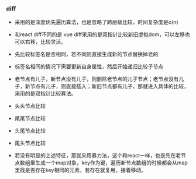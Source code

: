 ### diff

- 采用的是深度优先遍历算法，也是忽略了跨层级比较，时间复杂度是o(n)
- 和react diff不同的是 vue diff采用的是双指针比较新旧虚拟dom，可以左移也可以右移，比较灵活。

- 先比较标签名是否相同，若不同则直接生成新的节点替换掉老的
- 标签名相同的情况下需要更新自身属性，然后开始递归比较子节点
- 老节点有儿子，新节点没有儿子，则删除老节点的儿子节点；老节点没有儿子，新节点有儿子，则直接插入；新旧节点都有儿子，那就进入具体的比较，采用的是双指针比较算法。
- 头头节点比较
- 尾尾节点比较
- 头尾节点比较
- 尾头节点比较
- 若没有明显的上述特征，那就采用暴力法，这个和react一样，也是先在老节点数组里生成一个map对象，key作为键，遍历新节点数组的时候都会从map里找是否存在key相同的元素，若存在就复用，接着移动。
